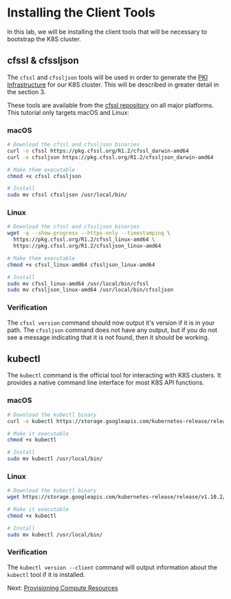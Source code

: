 # Installing the Client Tools

In this lab, we will be installing the client tools that will be necessary to bootstrap the K8S cluster.

## cfssl & cfssljson

The `cfssl` and `cfssljson` tools will be used in order to generate the [PKI Infrastructure](https://en.wikipedia.org/wiki/Public_key_infrastructure) for our K8S cluster. This will be described in greater detail in the section 3.

These tools are available from the [cfssl repository](https://en.wikipedia.org/wiki/Public_key_infrastructure) on all major platforms. This tutorial only targets macOS and Linux:

### macOS

```bash
# Download the cfssl and cfssljson binaries
curl -o cfssl https://pkg.cfssl.org/R1.2/cfssl_darwin-amd64
curl -o cfssljson https://pkg.cfssl.org/R1.2/cfssljson_darwin-amd64

# Make them executable
chmod +x cfssl cfssljson

# Install
sudo mv cfssl cfssljson /usr/local/bin/
```

### Linux

```bash
# Download the cfssl and cfssljson binaries
wget -q --show-progress --https-only --timestamping \
  https://pkg.cfssl.org/R1.2/cfssl_linux-amd64 \
  https://pkg.cfssl.org/R1.2/cfssljson_linux-amd64

# Make them executable
chmod +x cfssl_linux-amd64 cfssljson_linux-amd64

# Install
sudo mv cfssl_linux-amd64 /usr/local/bin/cfssl
sudo mv cfssljson_linux-amd64 /usr/local/bin/cfssljson
```

### Verification

The `cfssl version` command should now output it's version if it is in your path. The `cfssljson` command does not have any output, but if you do not see a message indicating that it is not found, then it should be working.

## kubectl

The `kubectl` command is the official tool for interacting with K8S clusters. It provides a native command line interface for most K8S API functions.

### macOS

```bash
# Download the kubectl binary
curl -o kubectl https://storage.googleapis.com/kubernetes-release/release/v1.10.3/bin/darwin/amd64/kubectl

# Make it executable
chmod +x kubectl

# Install
sudo mv kubectl /usr/local/bin/
```

### Linux

```bash
# Download the kubectl binary
wget https://storage.googleapis.com/kubernetes-release/release/v1.10.2/bin/linux/amd64/kubectl

# Make it executable
chmod +x kubectl

# Install
sudo mv kubectl /usr/local/bin/
```

### Verification

The `kubectl version --client` command will output information about the `kubectl` tool if it is installed.

Next: [Provisioning Compute Resources](03-provisioning-compute-resources.md)